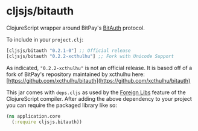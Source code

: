 # cljsjs/bitauth

ClojureScript wrapper around BitPay's [BitAuth](https://github.com/bitpay/bitauth) protocol.

To include in your `project.clj`:

[](dependency)
```clojure
[cljsjs/bitauth "0.2.1-0"] ;; Official release
[cljsjs/bitauth "0.2.2-xcthulhu"] ;; Fork with Unicode Support
```
[](/dependency)

As indicated, `"0.2.2-xcthulhu"` is not an official release. It is based off of a fork of BitPay's repository maintained by xcthulhu here: [https://github.com/xcthulhu/bitauth](https://github.com/xcthulhu/bitauth)

This jar comes with `deps.cljs` as used by the [Foreign Libs][flibs] feature
of the ClojureScript compiler. After adding the above dependency to your project you can require the packaged library like so:

```clojure
(ns application.core
  (:require cljsjs.bitauth))
```

[flibs]: https://github.com/clojure/clojurescript/wiki/Packaging-Foreign-Dependencies
